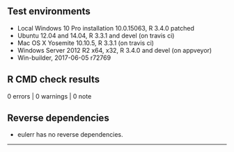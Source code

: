 ## Test environments
* Local Windows 10 Pro installation 10.0.15063, R 3.4.0 patched
* Ubuntu 12.04 and 14.04, R 3.3.1 and devel (on travis ci)
* Mac OS X Yosemite 10.10.5, R 3.3.1 (on travis ci)
* Windows Server 2012 R2 x64, x32, R 3.4.0 and devel (on appveyor)
* Win-builder, 2017-06-05 r72769

## R CMD check results

0 errors | 0 warnings | 0 note

## Reverse dependencies

* eulerr has no reverse dependencies.

---
